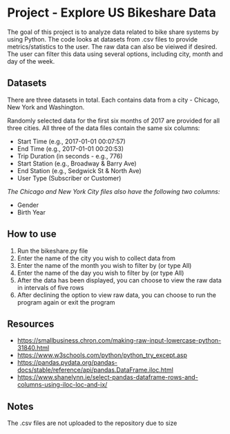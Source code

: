 # Project - Explore US Bikeshare Data
The goal of this project is to analyze data related to bike share systems by using Python. The code looks at datasets from .csv files to provide metrics/statistics to the user. The raw data can also be vieiwed if desired. The user can filter this data using several options, including city, month and day of the week.

## Datasets
There are three datasets in total. Each contains data from a city - Chicago, New York and Washington. 

Randomly selected data for the first six months of 2017 are provided for all three cities. All three of the data files contain the same six columns:

 - Start Time (e.g., 2017-01-01 00:07:57)
 - End Time (e.g., 2017-01-01 00:20:53)
 - Trip Duration (in seconds - e.g., 776)
 - Start Station (e.g., Broadway & Barry Ave)
 - End Station (e.g., Sedgwick St & North Ave)
 - User Type (Subscriber or Customer)

*The Chicago and New York City files also have the following two columns:*

 - Gender
 - Birth Year

## How to use

1. Run the bikeshare.py file
2. Enter the name of the city you wish to collect data from
3. Enter the name of the month you wish to filter by (or type All)
4. Enter the name of the day you wish to filter by (or type All)
5. After the data has been displayed, you can choose to view the raw data in intervals of five rows
6. After declining the option to view raw data, you can choose to run the program again or exit the program

## Resources
 - https://smallbusiness.chron.com/making-raw-input-lowercase-python-31840.html
 - https://www.w3schools.com/python/python_try_except.asp
 - https://pandas.pydata.org/pandas-docs/stable/reference/api/pandas.DataFrame.iloc.html
 - https://www.shanelynn.ie/select-pandas-dataframe-rows-and-columns-using-iloc-loc-and-ix/

## Notes
The .csv files are not uploaded to the repository due to size